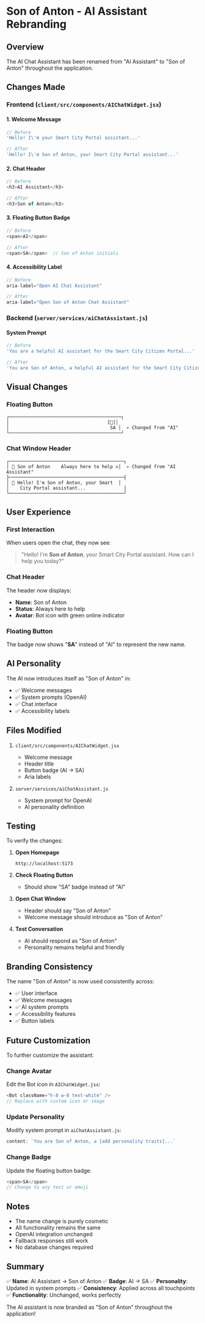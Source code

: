 # Son of Anton - AI Assistant Rebranding

## Overview
The AI Chat Assistant has been renamed from "AI Assistant" to "Son of Anton" throughout the application.

## Changes Made

### Frontend (`client/src/components/AIChatWidget.jsx`)

#### 1. Welcome Message
```javascript
// Before
'Hello! I\'m your Smart City Portal assistant...'

// After
'Hello! I\'m Son of Anton, your Smart City Portal assistant...'
```

#### 2. Chat Header
```javascript
// Before
<h3>AI Assistant</h3>

// After
<h3>Son of Anton</h3>
```

#### 3. Floating Button Badge
```javascript
// Before
<span>AI</span>

// After
<span>SA</span>  // Son of Anton initials
```

#### 4. Accessibility Label
```javascript
// Before
aria-label="Open AI Chat Assistant"

// After
aria-label="Open Son of Anton Chat Assistant"
```

### Backend (`server/services/aiChatAssistant.js`)

#### System Prompt
```javascript
// Before
'You are a helpful AI assistant for the Smart City Citizen Portal...'

// After
'You are Son of Anton, a helpful AI assistant for the Smart City Citizen Portal...'
```

## Visual Changes

### Floating Button
```
┌─────────────────────────────────────────┐
│                                    [💬]│
│                                     SA │  ← Changed from "AI"
└─────────────────────────────────────────┘
```

### Chat Window Header
```
┌──────────────────────────────────────────┐
│ 🤖 Son of Anton    Always here to help ✕│  ← Changed from "AI Assistant"
├──────────────────────────────────────────┤
│ 🤖 Hello! I'm Son of Anton, your Smart  │
│    City Portal assistant...              │
└──────────────────────────────────────────┘
```

## User Experience

### First Interaction
When users open the chat, they now see:
> "Hello! I'm **Son of Anton**, your Smart City Portal assistant. How can I help you today?"

### Chat Header
The header now displays:
- **Name**: Son of Anton
- **Status**: Always here to help
- **Avatar**: Bot icon with green online indicator

### Floating Button
The badge now shows "**SA**" instead of "AI" to represent the new name.

## AI Personality

The AI now introduces itself as "Son of Anton" in:
- ✅ Welcome messages
- ✅ System prompts (OpenAI)
- ✅ Chat interface
- ✅ Accessibility labels

## Files Modified

1. `client/src/components/AIChatWidget.jsx`
   - Welcome message
   - Header title
   - Button badge (AI → SA)
   - Aria labels

2. `server/services/aiChatAssistant.js`
   - System prompt for OpenAI
   - AI personality definition

## Testing

To verify the changes:

1. **Open Homepage**
   ```
   http://localhost:5173
   ```

2. **Check Floating Button**
   - Should show "SA" badge instead of "AI"

3. **Open Chat Window**
   - Header should say "Son of Anton"
   - Welcome message should introduce as "Son of Anton"

4. **Test Conversation**
   - AI should respond as "Son of Anton"
   - Personality remains helpful and friendly

## Branding Consistency

The name "Son of Anton" is now used consistently across:
- ✅ User interface
- ✅ Welcome messages
- ✅ AI system prompts
- ✅ Accessibility features
- ✅ Button labels

## Future Customization

To further customize the assistant:

### Change Avatar
Edit the Bot icon in `AIChatWidget.jsx`:
```javascript
<Bot className="h-8 w-8 text-white" />
// Replace with custom icon or image
```

### Update Personality
Modify system prompt in `aiChatAssistant.js`:
```javascript
content: `You are Son of Anton, a [add personality traits]...`
```

### Change Badge
Update the floating button badge:
```javascript
<span>SA</span>
// Change to any text or emoji
```

## Notes

- The name change is purely cosmetic
- All functionality remains the same
- OpenAI integration unchanged
- Fallback responses still work
- No database changes required

## Summary

✅ **Name**: AI Assistant → Son of Anton
✅ **Badge**: AI → SA
✅ **Personality**: Updated in system prompts
✅ **Consistency**: Applied across all touchpoints
✅ **Functionality**: Unchanged, works perfectly

The AI assistant is now branded as "Son of Anton" throughout the application!
